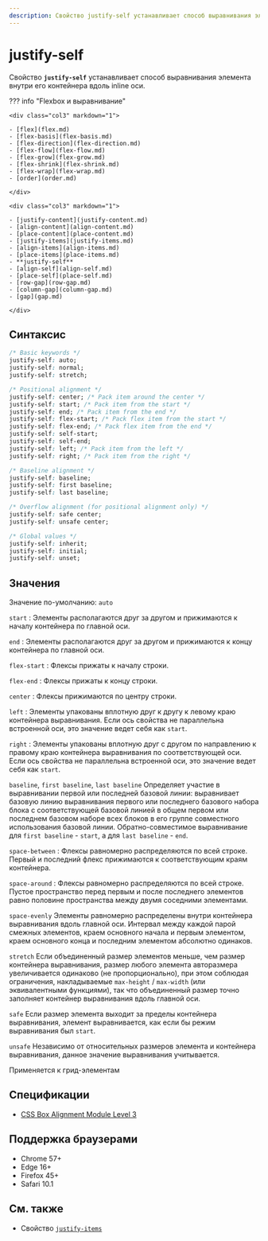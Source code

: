 ```yaml
---
description: Свойство justify-self устанавливает способ выравнивания элемента внутри его контейнера вдоль inline оси
---
```


# justify-self

Свойство **`justify-self`** устанавливает способ выравнивания элемента внутри его контейнера вдоль inline оси.

??? info "Flexbox и выравнивание"

    <div class="col3" markdown="1">

    - [flex](flex.md)
    - [flex-basis](flex-basis.md)
    - [flex-direction](flex-direction.md)
    - [flex-flow](flex-flow.md)
    - [flex-grow](flex-grow.md)
    - [flex-shrink](flex-shrink.md)
    - [flex-wrap](flex-wrap.md)
    - [order](order.md)

    </div>

    <div class="col3" markdown="1">

    - [justify-content](justify-content.md)
    - [align-content](align-content.md)
    - [place-content](place-content.md)
    - [justify-items](justify-items.md)
    - [align-items](align-items.md)
    - [place-items](place-items.md)
    - **justify-self**
    - [align-self](align-self.md)
    - [place-self](place-self.md)
    - [row-gap](row-gap.md)
    - [column-gap](column-gap.md)
    - [gap](gap.md)

    </div>

## Синтаксис

```css
/* Basic keywords */
justify-self: auto;
justify-self: normal;
justify-self: stretch;

/* Positional alignment */
justify-self: center; /* Pack item around the center */
justify-self: start; /* Pack item from the start */
justify-self: end; /* Pack item from the end */
justify-self: flex-start; /* Pack flex item from the start */
justify-self: flex-end; /* Pack flex item from the end */
justify-self: self-start;
justify-self: self-end;
justify-self: left; /* Pack item from the left */
justify-self: right; /* Pack item from the right */

/* Baseline alignment */
justify-self: baseline;
justify-self: first baseline;
justify-self: last baseline;

/* Overflow alignment (for positional alignment only) */
justify-self: safe center;
justify-self: unsafe center;

/* Global values */
justify-self: inherit;
justify-self: initial;
justify-self: unset;
```

## Значения

Значение по-умолчанию: `auto`

`start`
: Элементы располагаются друг за другом и прижимаются к началу контейнера по главной оси.

`end`
: Элементы располагаются друг за другом и прижимаются к концу контейнера по главной оси.

`flex-start`
: Флексы прижаты к началу строки.

`flex-end`
: Флексы прижаты к концу строки.

`center`
: Флексы прижимаются по центру строки.

`left`
: Элементы упакованы вплотную друг к другу к левому краю контейнера выравнивания. Если ось свойства не параллельна встроенной оси, это значение ведет себя как `start`.

`right`
: Элементы упакованы вплотную друг с другом по направлению к правому краю контейнера выравнивания по соответствующей оси. Если ось свойства не параллельна встроенной оси, это значение ведет себя как `start`.

`baseline`, `first baseline`, `last baseline`
Определяет участие в выравнивании первой или последней базовой линии: выравнивает базовую линию выравнивания первого или последнего базового набора блока с соответствующей базовой линией в общем первом или последнем базовом наборе всех блоков в его группе совместного использования базовой линии. Обратно-совместимое выравнивание для `first baseline` - `start`, а для `last baseline` - `end`.

`space-between`
: Флексы равномерно распределяются по всей строке. Первый и последний флекс прижимаются к соответствующим краям контейнера.

`space-around`
: Флексы равномерно распределяются по всей строке. Пустое пространство перед первым и после последнего элементов равно половине пространства между двумя соседними элементами.

`space-evenly`
Элементы равномерно распределены внутри контейнера выравнивания вдоль главной оси. Интервал между каждой парой смежных элементов, краем основного начала и первым элементом, краем основного конца и последним элементом абсолютно одинаков.

`stretch`
Если объединенный размер элементов меньше, чем размер контейнера выравнивания, размер любого элемента авторазмера увеличивается одинаково (не пропорционально), при этом соблюдая ограничения, накладываемые `max-height` / `max-width` (или эквивалентными функциями), так что объединенный размер точно заполняет контейнер выравнивания вдоль главной оси.

`safe`
Если размер элемента выходит за пределы контейнера выравнивания, элемент выравнивается, как если бы режим выравнивания был `start`.

`unsafe`
Независимо от относительных размеров элемента и контейнера выравнивания, данное значение выравнивания учитывается.

Применяется к грид-элементам

## Спецификации

- [CSS Box Alignment Module Level 3](https://drafts.csswg.org/css-align-3/#propdef-justify-self)

## Поддержка браузерами

- Chrome 57+
- Edge 16+
- Firefox 45+
- Safari 10.1

## См. также

- Свойство [`justify-items`](justify-items.md)
